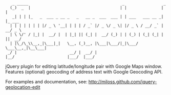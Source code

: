        _ _____                                         _                 _
      (_)  _  |                                       | |               | |
       _| | | |_   _  ___ _ __ _   _   __ _  ___  ___ | | ___   ___ __ _| |_ ___
      | | | | | | | |/ _ \ '__| | | | / _` |/ _ \/ _ \| |/ _ \ / __/ _` | __/ _ \
      | \ \/' / |_| |  __/ |  | |_| || (_| |  __/ (_) | | (_) | (_| (_| | ||  __/
      | |\_/\_\\__,_|\___|_|   \__, (_)__, |\___|\___/|_|\___/ \___\__,_|\__\___|
     _/ |                       __/ |  __/ |
    |__/                       |___/  |___/


jQuery plugin for editing latitude/longitude pair with Google Maps window.
Features (optional) geocoding of address text with Google Geocoding API.

For examples and documentation, see:
http://miloss.github.com/jquery-geolocation-edit